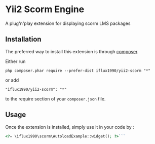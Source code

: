 Yii2 Scorm Engine
=================
A plug'n'play extension for displaying scorm LMS packages

Installation
------------

The preferred way to install this extension is through [composer](http://getcomposer.org/download/).

Either run

```
php composer.phar require --prefer-dist iflux1990/yii2-scorm "*"
```

or add

```
"iflux1990/yii2-scorm": "*"
```

to the require section of your `composer.json` file.


Usage
-----

Once the extension is installed, simply use it in your code by  :

```php
<?= \iflux1990\scorm\AutoloadExample::widget(); ?>```